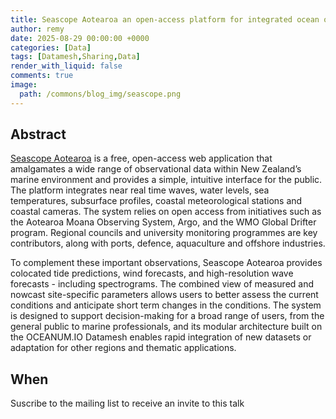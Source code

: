 ```yaml
---
title: Seascope Aotearoa an open-access platform for integrated ocean observations and forecasts.
author: remy
date: 2025-08-29 00:00:00 +0000
categories: [Data]
tags: [Datamesh,Sharing,Data]
render_with_liquid: false
comments: true
image:
  path: /commons/blog_img/seascope.png
---
```



## Abstract

[Seascope Aotearoa](https://www.seascope.io/aotearoa) is a free, open-access web application that amalgamates a wide range of observational data within New Zealand’s marine environment and provides a simple, intuitive interface for the public. The platform integrates near real time waves, water levels, sea temperatures, subsurface profiles, coastal meteorological stations and coastal cameras. The system relies on open access from initiatives such as the Aotearoa Moana Observing System,  Argo, and the WMO Global Drifter program. Regional councils and university monitoring programmes are key contributors, along with ports, defence, aquaculture and offshore industries. 

To complement these important observations, Seascope Aotearoa provides colocated tide predictions, wind forecasts, and high-resolution wave forecasts - including spectrograms. The combined view of measured and nowcast site-specific parameters allows users to better assess the current conditions and anticipate short term changes in the conditions. The system is designed to support decision-making for a broad range of users, from the general public to marine professionals, and its modular architecture built on the OCEANUM.IO Datamesh enables rapid integration of new datasets or adaptation for other regions and thematic applications.


## When

Suscribe to the mailing list to receive an invite to this talk
